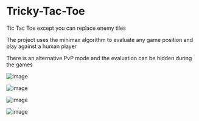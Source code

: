 # Tricky-Tac-Toe
Tic Tac Toe except you can replace enemy tiles

The project uses the minimax algorithm to evaluate any game position and play against a human player

There is an alternative PvP mode and the evaluation can be hidden during the games

![image](https://github.com/IceHermit/Tricky-Tac-Toe/assets/116965845/32da849d-0013-4a3e-b4c0-f4a771d6cdb3)

![image](https://github.com/IceHermit/Tricky-Tac-Toe/assets/116965845/05d0ea49-1f70-4d67-8868-1f6417ddb909)

![image](https://github.com/IceHermit/Tricky-Tac-Toe/assets/116965845/926353c4-2b73-4ecb-9a1d-c19a13c67e13)

![image](https://github.com/IceHermit/Tricky-Tac-Toe/assets/116965845/facbd33f-e69a-4893-b632-94815feecec1)

